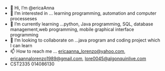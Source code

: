 - 👋 Hi, I’m @ericaAnna
- 👀 I’m interested in ... learning programming, automation and computer processeses
- 🌱 I’m currently learning ...python, Java programming, SQL, database management,web programming, mobile graphical interface programming  
- 💞️ I’m looking to collaborate on ...java program and coding project which I can learn 
- 📫 How to reach me ... ericaanna_lorenzo@yahoo.com, ericaannalorenzo1989@gmail.com, lore0045@algonquinlive.com
- CST2335 014086130

<!---
ericaAnna/ericaAnna is a ✨ special ✨ repository because its `README.md` (this file) appears on your GitHub profile.
You can click the Preview link to take a look at your changes.
--->

